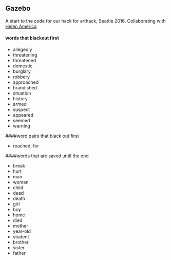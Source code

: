 ## Gazebo
A start to the code for our hack for arthack, Seattle 2016.
Collaborating with [Helen America](http://www.strawberryghost.com/)

#### words that blackout first
* allegedly
* threatening
* threatened
* domestic
* burglary
* robbery
* approached
* brandished
* situation
* history
* armed
* suspect
* appeared
* seemed
* warning

####word pairs that black out first
* reached, for

####words that are saved until the end
* break
* hurt
* man
* woman
* child
* dead
* death
* girl
* boy
* home
* died
* mother
* year-old
* student
* brother
* sister
* father